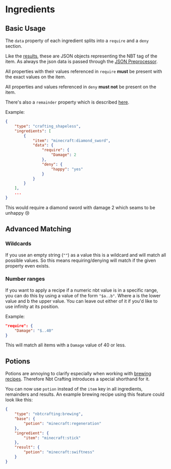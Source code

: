 # Ingredients
## Basic Usage

The `data` property of each ingredient splits into a `require` and a `deny` section.

Like the [results](../../results), these are JSON objects representing the NBT tag of the item. As always the json data is passed through the [JSON Preprocessor](../../../utilities#json-preprocessor).

All properties with their values referenced in `require` **must** be present with the exact values on the item.

All properties and values referenced in `deny` **must not** be present on the item.

There's also a `remainder` property which is described [here](../remainders).

Example:

``` json
{
	"type": "crafting_shapeless",
	"ingredients": [
		{
			"item": "minecraft:diamond_sword",
			"data": {
				"require": {
					"Damage": 2
				},
				"deny": {
					"happy": "yes"
				}
			}
		}
	],
	...
}
```
This would require a diamond sword with damage 2 which seams to be unhappy 😢

## Advanced Matching

### Wildcards

If you use an empty string (`""`) as a value this is a wildcard and will match all possible values.
So this means requiring/denying will match if the given property even exists.

### Number ranges
If you want to apply a recipe if a numeric nbt value is in a specific range, you can do this by using a value of the form `"$a..b"`. Where a is the lower value and b the upper value. You can leave out either of it if you'd like to use infinity at its position.

Example:
```json
"require": {
	"Damage": "$..40"
}
```
This will match all items with a `Damage` value of 40 or less.

## Potions
Potions are annoying to clarify especially when working with [brewing recipes](../../../recipe-types/brewing). Therefore Nbt Crafting introduces a special shorthand for it.

You can now use `potion` instead of the `item` key in all ingredients, remainders and results. An example brewing recipe using this feature could look like this:

```json
{
	"type": "nbtcrafting:brewing",
	"base": {
		"potion": "minecraft:regeneration"
	},
	"ingredient": {
		"item": "minecraft:stick"	
	},
	"result": {
		"potion": "minecraft:swiftness"
	}
}
```
